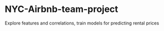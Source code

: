 # NYC-Airbnb-team-project
Explore features and correlations, train models for predicting rental prices
